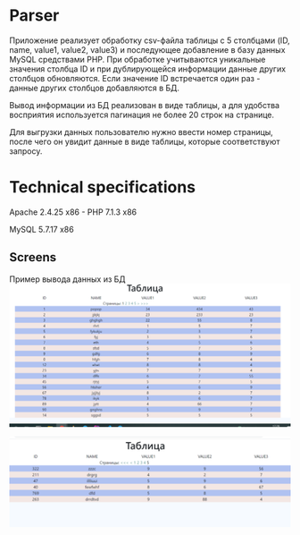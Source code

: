 # Parser

Приложение реализует обработку csv-файла таблицы с 5
столбцами (ID, name, value1, value2, value3) и последующее добавление в базу данных MySQL средствами
PHP. При обработке учитываются уникальные значения столбца ID и при дублирующейся информации данные других столбцов
обновляются. Если значение ID встречается один раз - данные других столбцов добавляются в БД.

Вывод информации из БД реализован в виде таблицы, а для удобства восприятия используется пагинация
не более 20 строк на странице.

Для выгрузки данных пользователю нужно ввести номер страницы, после чего он увидит данные в виде таблицы, 
которые соответствуют запросу.

# Technical specifications

Apache 2.4.25 x86 - PHP 7.1.3 x86

MySQL 5.7.17 x86

## Screens

Пример вывода данных из БД
![Image alt](https://github.com/luzanna/parser/blob/images/pic1.PNG)


![Image alt](https://github.com/luzanna/parser/blob/images/pic2.PNG)


